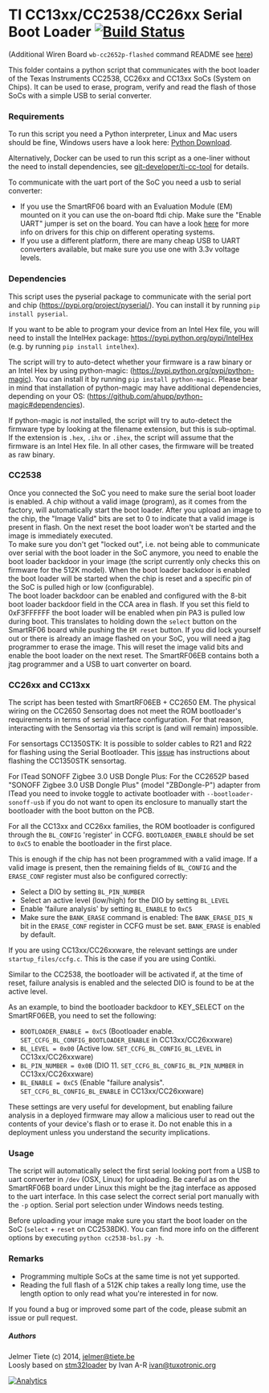 TI CC13xx/CC2538/CC26xx Serial Boot Loader [![Build Status](https://travis-ci.org/JelmerT/cc2538-bsl.svg?branch=master)](https://travis-ci.org/JelmerT/cc2538-bsl)
==========================================

(Additional Wiren Board `wb-cc2652p-flashed` command README see [here](README.wb.md))

This folder contains a python script that communicates with the boot loader of the Texas Instruments CC2538, CC26xx and CC13xx SoCs (System on Chips).
It can be used to erase, program, verify and read the flash of those SoCs with a simple USB to serial converter.

### Requirements

To run this script you need a Python interpreter, Linux and Mac users should be fine, Windows users have a look here: [Python Download][python].

Alternatively, Docker can be used to run this script as a one-liner without the need to install dependencies, see [git-developer/ti-cc-tool](https://github.com/git-developer/ti-cc-tool) for details.

To communicate with the uart port of the SoC you need a usb to serial converter:
* If you use the SmartRF06 board with an Evaluation Module (EM) mounted on it you can use the on-board ftdi chip. Make sure the "Enable UART" jumper is set on the board. You can have a look [here][contiki cc2538dk] for more info on drivers for this chip on different operating systems.
* If you use a different platform, there are many cheap USB to UART converters available, but make sure you use one with 3.3v voltage levels.

### Dependencies

This script uses the pyserial package to communicate with the serial port and chip (https://pypi.org/project/pyserial/). You can install it by running `pip install pyserial`.

If you want to be able to program your device from an Intel Hex file, you will need to install the IntelHex package: https://pypi.python.org/pypi/IntelHex (e.g. by running `pip install intelhex`).

The script will try to auto-detect whether your firmware is a raw binary or an Intel Hex by using python-magic:
(https://pypi.python.org/pypi/python-magic). You can install it by running `pip install python-magic`. Please bear in mind that installation of python-magic may have additional dependencies, depending on your OS: (https://github.com/ahupp/python-magic#dependencies).

If python-magic is _not_ installed, the script will try to auto-detect the firmware type by looking at the filename extension, but this is sub-optimal. If the extension is `.hex`, `.ihx` or `.ihex`, the script will assume that the firmware is an Intel Hex file. In all other cases, the firmware will be treated as raw binary.

### CC2538

Once you connected the SoC you need to make sure the serial boot loader is enabled. A chip without a valid image (program), as it comes from the factory, will automatically start the boot loader. After you upload an image to the chip, the "Image Valid" bits are set to 0 to indicate that a valid image is present in flash. On the next reset the boot loader won't be started and the image is immediately executed.   
To make sure you don't get "locked out", i.e. not being able to communicate over serial with the boot loader in the SoC anymore, you need to enable the boot loader backdoor in your image (the script currently only checks this on firmware for the 512K model). When the boot loader backdoor is enabled the boot loader will be started when the chip is reset and a specific pin of the SoC is pulled high or low (configurable).   
The boot loader backdoor can be enabled and configured with the 8-bit boot loader backdoor field in the CCA area in flash. If you set this field to 0xF3FFFFFF the boot loader will be enabled when pin PA3 is pulled low during boot. This translates to holding down the `select` button on the SmartRF06 board while pushing the `EM reset` button.
If you did lock yourself out or there is already an image flashed on your SoC, you will need a jtag programmer to erase the image. This will reset the image valid bits and enable the boot loader on the next reset. The SmartRF06EB contains both a jtag programmer and a USB to uart converter on board.

### CC26xx and CC13xx

The script has been tested with SmartRF06EB + CC2650 EM. The physical wiring on the CC2650 Sensortag does not meet the ROM bootloader's requirements in terms of serial interface configuration. For that reason, interacting with the Sensortag via this script is (and will remain) impossible.

For sensortags CC1350STK:
It is possible to solder cables to R21 and R22 for flashing using the Serial Bootloader. This [issue] has instructions about flashing the CC1350STK sensortag.

For ITead SONOFF Zigbee 3.0 USB Dongle Plus:
For the CC2652P based "SONOFF Zigbee 3.0 USB Dongle Plus" (model "ZBDongle-P") adapter from ITead you need to invoke toggle to activate bootloader with `--bootloader-sonoff-usb` if you do not want to open its enclosure to manually start the bootloader with the boot button on the PCB.

For all the CC13xx and CC26xx families, the ROM bootloader is configured through the `BL_CONFIG` 'register' in CCFG. `BOOTLOADER_ENABLE` should be set to `0xC5` to enable the bootloader in the first place.

This is enough if the chip has not been programmed with a valid image. If a valid image is present, then the remaining fields of `BL_CONFIG` and the `ERASE_CONF` register must also be configured correctly:

* Select a DIO by setting `BL_PIN_NUMBER`
* Select an active level (low/high) for the DIO by setting `BL_LEVEL`
* Enable 'failure analysis' by setting `BL_ENABLE` to `0xC5`
* Make sure the `BANK_ERASE` command is enabled: The `BANK_ERASE_DIS_N` bit in the `ERASE_CONF` register in CCFG must be set. `BANK_ERASE` is enabled by default.

If you are using CC13xx/CC26xxware, the relevant settings are under `startup_files/ccfg.c`. This is the case if you are using Contiki.

Similar to the CC2538, the bootloader will be activated if, at the time of reset, failure analysis is enabled and the selected DIO is found to be at the active level.

As an example, to bind the bootloader backdoor to KEY_SELECT on the SmartRF06EB, you need to set the following:

* `BOOTLOADER_ENABLE = 0xC5` (Bootloader enable. `SET_CCFG_BL_CONFIG_BOOTLOADER_ENABLE` in CC13xx/CC26xxware)
* `BL_LEVEL = 0x00` (Active low. `SET_CCFG_BL_CONFIG_BL_LEVEL` in CC13xx/CC26xxware)
* `BL_PIN_NUMBER = 0x0B` (DIO 11. `SET_CCFG_BL_CONFIG_BL_PIN_NUMBER` in CC13xx/CC26xxware)
* `BL_ENABLE = 0xC5` (Enable "failure analysis". `SET_CCFG_BL_CONFIG_BL_ENABLE` in CC13xx/CC26xxware)

These settings are very useful for development, but enabling failure analysis in a deployed firmware may allow a malicious user to read out the contents of your device's flash or to erase it. Do not enable this in a deployment unless you understand the security implications.

### Usage

The script will automatically select the first serial looking port from a USB to uart converter in `/dev` (OSX, Linux) for uploading. Be careful as on the SmartRF06B board under Linux this might be the jtag interface as apposed to the uart interface. In this case select the correct serial port manually with the `-p` option. Serial port selection under Windows needs testing.

Before uploading your image make sure you start the boot loader on the SoC (`select` + `reset` on CC2538DK).
You can find more info on the different options by executing `python cc2538-bsl.py -h`.

### Remarks

* Programming multiple SoCs at the same time is not yet supported.
* Reading the full flash of a 512K chip takes a really long time, use the length option to only read what you're interested in for now.

If you found a bug or improved some part of the code, please submit an issue or pull request.

##### Authors
Jelmer Tiete (c) 2014, <jelmer@tiete.be>   
Loosly based on [stm32loader] by Ivan A-R <ivan@tuxotronic.org>   

[![Analytics](https://ga-beacon.appspot.com/UA-3496907-10/JelmerT/cc2538-bsl?pixel)](https://github.com/igrigorik/ga-beacon)

[python]: http://www.python.org/download/ "Python Download"
[contiki cc2538dk]: https://github.com/contiki-os/contiki/tree/master/platform/cc2538dk "Contiki CC2538DK readme"
[stm32loader]: https://github.com/jsnyder/stm32loader "stm32loader"
[issue]: https://github.com/JelmerT/cc2538-bsl/issues/78 "issue"
